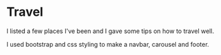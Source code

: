 # Travel

I listed a few places I've been and I gave some tips on how to travel well.

I used bootstrap and css styling to make a navbar, carousel and footer.
